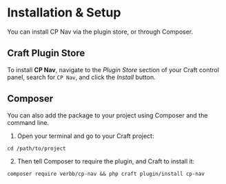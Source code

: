 # Installation & Setup
You can install CP Nav via the plugin store, or through Composer.

## Craft Plugin Store
To install **CP Nav**, navigate to the _Plugin Store_ section of your Craft control panel, search for `CP Nav`, and click the _Install_ button.

## Composer
You can also add the package to your project using Composer and the command line.

1. Open your terminal and go to your Craft project:
```shell
cd /path/to/project
```

2. Then tell Composer to require the plugin, and Craft to install it:
```shell
composer require verbb/cp-nav && php craft plugin/install cp-nav
```
